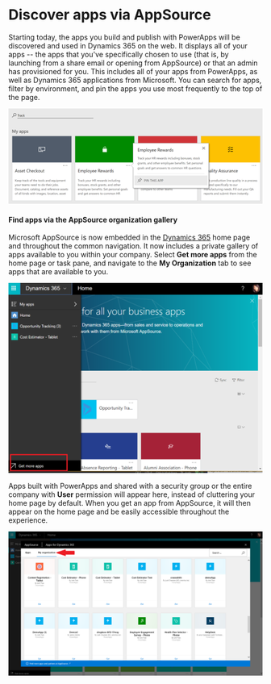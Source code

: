 <properties
    pageTitle="Discover apps via AppSource | Microsoft PowerApps"
    description="Discover the apps shared with your organization via AppSource"
    services=""
    suite="powerapps"
    documentationCenter="na"
    authors="linhtranms"
    manager="anneta"
    editor=""
    tags=""/>
<tags
    ms.service="powerapps"
    ms.devlang="na"
    ms.topic="article"
    ms.tgt_pltfrm="na"
    ms.workload="na"
    ms.date="10/28/2016"
    ms.author="litran"/>

# Discover apps via AppSource #

Starting today, the apps you build and publish with PowerApps will be discovered and used in Dynamics 365 on the web. It displays all of your apps -- the apps that you've specifically chosen to use (that is, by launching from a share email or opening from AppSource) or that an admin has provisioned for you. This includes all of your apps from PowerApps, as well as Dynamics 365 applications from Microsoft. You can search for apps, filter by environment, and pin the apps you use most frequently to the top of the page.

  ![Apps on Dynamics 365](./media/app-source/apps-dynamics365.png)

#### Find apps via the AppSource organization gallery ####

Microsoft AppSource is now embedded in the [Dynamics 365](http://home.dynamics.com) home page and throughout the common navigation. It now includes a private gallery of apps available to you within your company. Select **Get more apps** from the home page or task pane, and navigate to the **My Organization** tab to see apps that are available to you.

![Apps on Dynamics 365](./media/app-source/getmoreapps.png)

Apps built with PowerApps and shared with a security group or the entire company with **User** permission will appear here, instead of cluttering your home page by default. When you get an app from AppSource, it will then appear on the home page and be easily accessible throughout the experience.

  ![Apps on Dynamics 365](./media/app-source/appsource.png)
